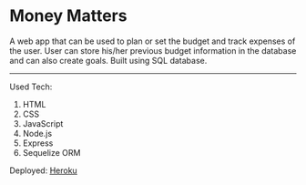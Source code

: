 # Money Matters

A web app that can be used to plan or set the budget and track expenses of the user. User can store his/her previous budget information in the database and can also create goals. 
Built using SQL database.

---

Used Tech:

1. HTML
2. CSS
3. JavaScript
4. Node.js
5. Express
6. Sequelize ORM

Deployed: [<u>Heroku</u>](https://money-matters-miniproj.herokuapp.com/)
